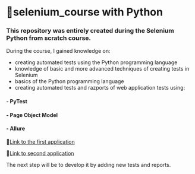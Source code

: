 # 📖selenium_course with Python

### This repository was entirely created during the Selenium Python from scratch course. 
During the course, I gained knowledge on:
* creating automated tests using the Python programming language
* knowledge of basic and more advanced techniques of creating tests in Selenium
* basics of the Python programming language
* creating automated tests and razports of web application tests using:
#### -  PyTest
####  - Page Object Model
#### -  Allure

🔗[Link to the first application](page_object_patern)

🔗[Link to second application](https://github.com/JoannaKraciuk/selenium_kurs/tree/1da790639c549cf35d010f34e52436636817e258/page_object_patern)


The next step will be to develop it by adding new tests and reports. 
